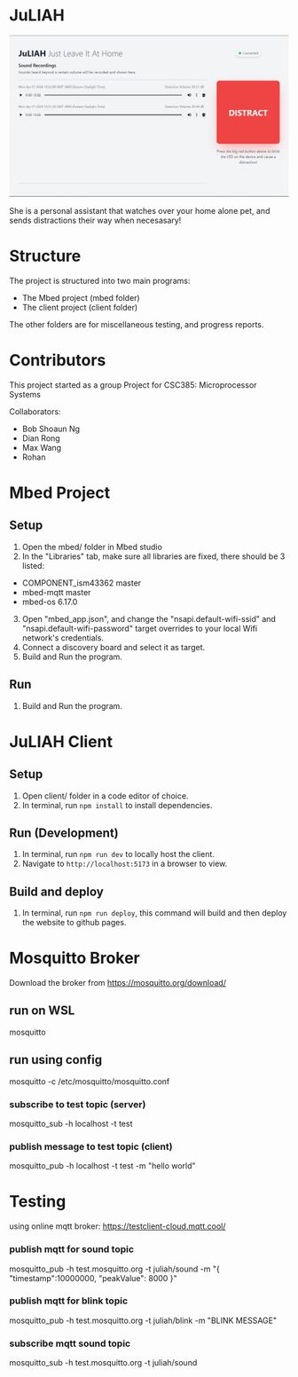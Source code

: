 # JuLIAH

![JuLIAH web interface](./juliah.png)

She is a personal assistant that watches over your home alone pet, and sends distractions their way when necesasary!

# Structure

The project is structured into two main programs:

- The Mbed project (mbed folder)
- The client project (client folder)

The other folders are for miscellaneous testing, and progress reports.

# Contributors

This project started as a group Project for CSC385: Microprocessor Systems

Collaborators:

- Bob Shoaun Ng
- Dian Rong
- Max Wang
- Rohan

# Mbed Project

## Setup

1. Open the mbed/ folder in Mbed studio
2. In the "Libraries" tab, make sure all libraries are fixed, there should be 3 listed:

- COMPONENT_ism43362 master
- mbed-mqtt master
- mbed-os 6.17.0

3. Open "mbed_app.json", and change the "nsapi.default-wifi-ssid" and "nsapi.default-wifi-password" target overrides to your local Wifi network's credentials.
4. Connect a discovery board and select it as target.
5. Build and Run the program.

## Run

1. Build and Run the program.

# JuLIAH Client

## Setup

1. Open client/ folder in a code editor of choice.
2. In terminal, run `npm install` to install dependencies.

## Run (Development)

1. In terminal, run `npm run dev` to locally host the client.
2. Navigate to `http://localhost:5173` in a browser to view.

## Build and deploy

1. In terminal, run `npm run deploy`, this command will build and then deploy the website to github pages.

# Mosquitto Broker

Download the broker from https://mosquitto.org/download/

## run on WSL

mosquitto

## run using config

mosquitto -c /etc/mosquitto/mosquitto.conf

### subscribe to test topic (server)

mosquitto_sub -h localhost -t test

### publish message to test topic (client)

mosquitto_pub -h localhost -t test -m "hello world"

# Testing

using online mqtt broker:
https://testclient-cloud.mqtt.cool/

### publish mqtt for sound topic

mosquitto_pub -h test.mosquitto.org -t juliah/sound -m "{ \"timestamp\":10000000, \"peakValue\": 8000 }"

### publish mqtt for blink topic

mosquitto_pub -h test.mosquitto.org -t juliah/blink -m "BLINK MESSAGE"

### subscribe mqtt sound topic

mosquitto_sub -h test.mosquitto.org -t juliah/sound

